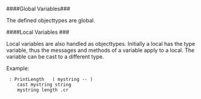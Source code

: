 
####Global Variables###

The defined objecttypes are global.

####Local Variables ###

Local variables are also handled as objecttypes. Initially a local has the type variable, thus the messages and methods of a variable apply to a local. The variable can be cast to a different type.

Example:
```
 : PrintLength   ( mystring -- )
    cast mystring string
    mystring length .cr
```
